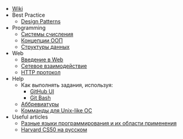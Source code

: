 * [Wiki](/README)
* Best Practice
    * [Design Patterns](/common/design-patterns)
* Programming
    * [Системы счисления](/common/number-systems)
    * [Концепции ООП](/common/oop-concepts)
    * [Структуры данных](/common/data-structures)
* Web
    * [Введение в Web](/web/intro-to-web)
    * [Сетевое взаимодействие](/web/networking)
    * [HTTP протокол](/web/http-protocol)
* Help
    * Как выполнять задания, используя:
        * [GitHub UI](/git/execute-using-github-ui)
        * [Git Bash](/git/execute-using-git-bash)
    * [Аббревиатуры](/abbreviations)
    * [Комманды для Unix-like ОС](/commands-for-unix-like-os)
* Useful articles
    * [Разные языки программирования и их области применения](https://habr.com/ru/company/yandex/blog/272759/)
    * [Harvard CS50 на русском](https://javarush.ru/quests/QUEST_HARVARD_CS50)
